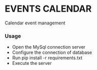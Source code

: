 # EVENTS CALENDAR

Calendar event management

### Usage

- Open the MySql connection server
- Configure the connection of database
- Run pip install -r requirements.txt
- Execute the server 
